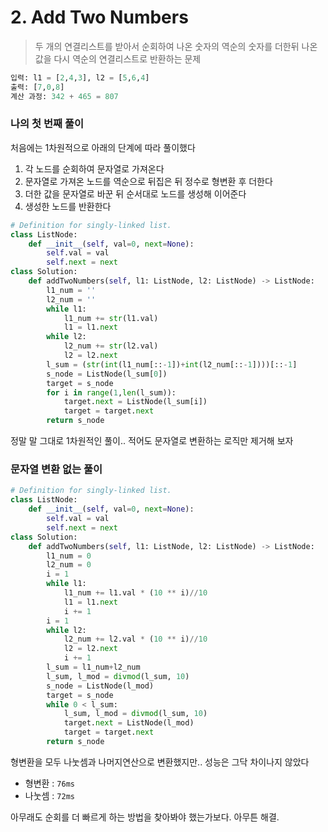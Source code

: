# 2. Add Two Numbers

> 두 개의 연결리스트를 받아서 순회하여 나온 숫자의 역순의 숫자를 더한뒤 나온 값을 다시 역순의 연결리스트로 반환하는 문제

```python
입력: l1 = [2,4,3], l2 = [5,6,4]
출력: [7,0,8]
계산 과정: 342 + 465 = 807
```

### 나의 첫 번째 풀이

처음에는 1차원적으로 아래의 단계에 따라 풀이했다

1. 각 노드를 순회하여 문자열로 가져온다
2. 문자열로 가져온 노드를 역순으로 뒤집은 뒤 정수로 형변환 후 더한다
3. 더한 값을 문자열로 바꾼 뒤 순서대로 노드를 생성해 이어준다
4. 생성한 노드를 반환한다

```python
# Definition for singly-linked list.
class ListNode:
    def __init__(self, val=0, next=None):
        self.val = val
        self.next = next
class Solution:
    def addTwoNumbers(self, l1: ListNode, l2: ListNode) -> ListNode:
        l1_num = ''
        l2_num = ''
        while l1:
            l1_num += str(l1.val)
            l1 = l1.next
        while l2:
            l2_num += str(l2.val)
            l2 = l2.next
        l_sum = (str(int(l1_num[::-1])+int(l2_num[::-1])))[::-1]
        s_node = ListNode(l_sum[0])
        target = s_node
        for i in range(1,len(l_sum)):
            target.next = ListNode(l_sum[i])
            target = target.next
        return s_node
```

정말 말 그대로 1차원적인 풀이.. 적어도 문자열로 변환하는 로직만 제거해 보자

### 문자열 변환 없는 풀이

```python
# Definition for singly-linked list.
class ListNode:
    def __init__(self, val=0, next=None):
        self.val = val
        self.next = next
class Solution:
    def addTwoNumbers(self, l1: ListNode, l2: ListNode) -> ListNode:
        l1_num = 0
        l2_num = 0
        i = 1
        while l1:
            l1_num += l1.val * (10 ** i)//10
            l1 = l1.next
            i += 1
        i = 1
        while l2:
            l2_num += l2.val * (10 ** i)//10
            l2 = l2.next
            i += 1
        l_sum = l1_num+l2_num
        l_sum, l_mod = divmod(l_sum, 10)
        s_node = ListNode(l_mod)
        target = s_node
        while 0 < l_sum:
            l_sum, l_mod = divmod(l_sum, 10)
            target.next = ListNode(l_mod)
            target = target.next
        return s_node
```

형변환을 모두 나눗셈과 나머지연산으로 변환했지만.. 성능은 그닥 차이나지 않았다

- 형변환 : `76ms`
- 나눗셈 : `72ms`

아무래도 순회를 더 빠르게 하는 방법을 찾아봐야 했는가보다. 아무튼 해결.

